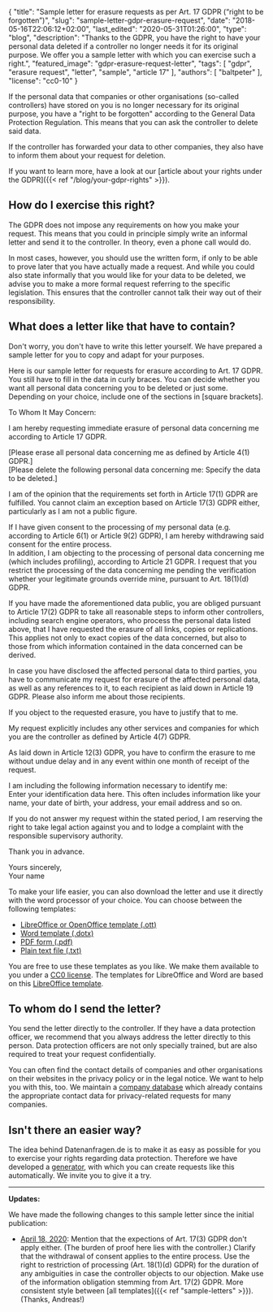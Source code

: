 {
    "title": "Sample letter for erasure requests as per Art. 17 GDPR (“right to be forgotten”)",
    "slug": "sample-letter-gdpr-erasure-request",
    "date": "2018-05-16T22:06:12+02:00",
    "last_edited": "2020-05-31T01:26:00",
    "type": "blog",
    "description": "Thanks to the GDPR, you have the right to have your personal data deleted if a controller no longer needs it for its original purpose. We offer you a sample letter with which you can exercise such a right.",
    "featured_image": "gdpr-erasure-request-letter",
    "tags": [ "gdpr", "erasure request", "letter", "sample", "article 17" ],
    "authors": [ "baltpeter" ],
    "license": "cc0-10"
}

If the personal data that companies or other organisations (so-called controllers) have stored on you is no longer necessary for its original purpose, you have a "right to be forgotten" according to the General Data Protection Regulation. This means that you can ask the controller to delete said data.

If the controller has forwarded your data to other companies, they also have to inform them about your request for deletion.

If you want to learn more, have a look at our [article about your rights under the GDPR]({{< ref "/blog/your-gdpr-rights" >}}).

## How do I exercise this right?

The GDPR does not impose any requirements on how you make your request. This means that you could in principle simply write an informal letter and send it to the controller. In theory, even a phone call would do.

In most cases, however, you should use the written form, if only to be able to prove later that you have actually made a request. And while you could also state informally that you would like for your data to be deleted, we advise you to make a more formal request referring to the specific legislation. This ensures that the controller cannot talk their way out of their responsibility.

## What does a letter like that have to contain?

Don't worry, you don't have to write this letter yourself. We have prepared a sample letter for you to copy and adapt for your purposes.

Here is our sample letter for requests for erasure according to Art. 17 GDPR. You still have to fill in the data in <span class="blog-letter-fill-in">curly braces</span>. You can decide whether you want all personal data concerning you to be deleted or just some. Depending on your choice, include one of the sections in [square brackets].

<div class="blog-letter">
<p>To Whom It May Concern:</p>

<p>I am hereby requesting immediate erasure of personal data concerning me according to Article 17 GDPR.</p>

<p>[Please erase all personal data concerning me as defined by Article 4(1) GDPR.]<br>
[Please delete the following personal data concerning me:
<span class="blog-letter-fill-in">Specify the data to be deleted.</span>]</p>

<p>I am of the opinion that the requirements set forth in Article 17(1) GDPR are fulfilled. You cannot claim an exception based on Article 17(3) GDPR either, particularly as I am not a public figure.</p>

<p> If I have given consent to the processing of my personal data (e.g. according to Article 6(1) or Article 9(2) GDPR), I am hereby withdrawing said consent for the entire process.
<br>In addition, I am objecting to the processing of personal data concerning me (which includes profiling), according to Article 21 GDPR. I request that you restrict the processing of the data concerning me pending the verification whether your legitimate grounds override mine, pursuant to Art. 18(1)(d) GDPR.</p>

<p>If you have made the aforementioned data public, you are obliged pursuant to Article 17(2) GDPR to take all reasonable steps to inform other controllers, including search engine operators, who process the personal data listed above, that I have requested the erasure of all links, copies or replications. This applies not only to exact copies of the data concerned, but also to those from which information contained in the data concerned can be derived.</p>

<p>In case you have disclosed the affected personal data to third parties, you have to communicate my request for erasure of the affected personal data, as well as any references to it, to each recipient as laid down in Article 19 GDPR. Please also inform me about those recipients.</p>

<p>If you object to the requested erasure, you have to justify that to me.</p>

<p>My request explicitly includes any other services and companies for which you are the controller as defined by Article 4(7) GDPR.</p>

<p>As laid down in Article 12(3) GDPR, you have to confirm the erasure to me without undue delay and in any event within one month of receipt of the request.</p>

<p>I am including the following information necessary to identify me:<br>
<span class="blog-letter-fill-in">Enter your identification data here. This often includes information like your name, your date of birth, your address, your email address and so on.</span></p>

<p>If you do not answer my request within the stated period, I am reserving the right to take legal action against you and to lodge a complaint with the responsible supervisory authority.</p>

<p>Thank you in advance.</p>

<p>Yours sincerely,<br>
<span class="blog-letter-fill-in">Your name</span></p>
</div>

To make your life easier, you can also download the letter and use it directly with the word processor of your choice. You can choose between the following templates:<!-- TODO: Host these ourselves and give them some nice buttons. -->

* [LibreOffice or OpenOffice template (.ott)](/downloads/sample-letter-gdpr-erasure-request-datarequests.org.ott)
* [Word template (.dotx)](/downloads/sample-letter-gdpr-erasure-request-datarequests.org.dotx)
* [PDF form (.pdf)](/downloads/sample-letter-gdpr-erasure-request-datarequests.org.pdf)
* [Plain text file (.txt)](/downloads/sample-letter-gdpr-erasure-request-datarequests.org.txt)

You are free to use these templates as you like. We make them available to you under a [CC0 license](https://creativecommons.org/publicdomain/zero/1.0/). The templates for LibreOffice and Word are based on this [LibreOffice template](https://extensions.libreoffice.org/templates/geschaeftsbrief-din-5008-2011-b-a4-ib).

## To whom do I send the letter?

You send the letter directly to the controller. If they have a data protection officer, we recommend that you always address the letter directly to this person. Data protection officers are not only specially trained, but are also required to treat your request confidentially.

You can often find the contact details of companies and other organisations on their websites in the privacy policy or in the legal notice. We want to help you with this, too. We maintain a [company database](/company) which already contains the appropriate contact data for privacy-related requests for many companies.

## Isn't there an easier way?

The idea behind Datenanfragen.de is to make it as easy as possible for you to exercise your rights regarding data protection. Therefore we have developed a [generator](/generator), with which you can create requests like this automatically. We invite you to give it a try.

---

**Updates:**

We have made the following changes to this sample letter since the initial publication:

* [April 18, 2020](https://github.com/datenanfragen/data/pull/562/commits/585d653f7447e022664d601f16ff74abd94ce6b7#diff-73dde1e7e36abc4d6e4900ec7ebec74e): Mention that the expections of Art. 17(3) GDPR don't apply either. (The burden of proof here lies with the controller.) Clarify that the withdrawal of consent applies to the entire process. Use the right to restriction of processing (Art. 18(1)(d) GDPR) for the duration of any ambiguities in case the controller objects to our objection. Make use of the information obligation stemming from Art. 17(2) GDPR. More consistent style between [all templates]({{< ref "sample-letters" >}}). (Thanks, Andreas!)
